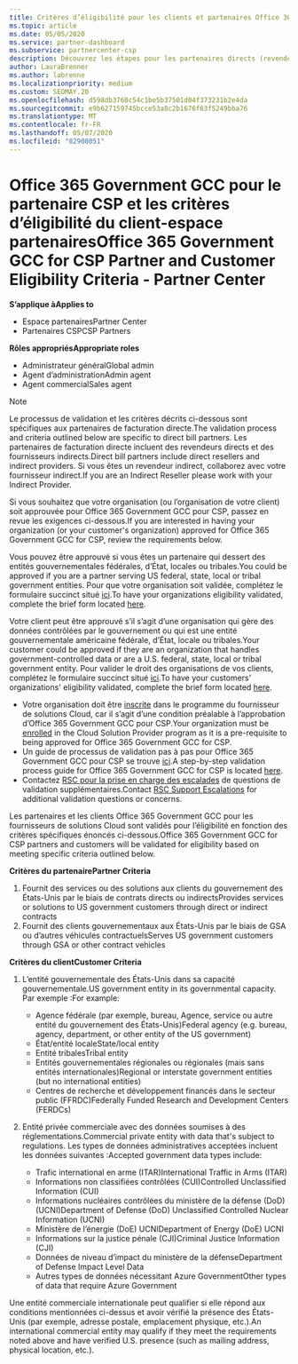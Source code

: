 ```yaml
---
title: Critères d’éligibilité pour les clients et partenaires Office 365 Secteur Public GCC
ms.topic: article
ms.date: 05/05/2020
ms.service: partner-dashboard
ms.subservice: partnercenter-csp
description: Découvrez les étapes pour les partenaires directs (revendeurs directs, fournisseurs indirects) pour valider les partenaires et les clients d’Office 365 Government GCC pour CSP.
author: LauraBrenner
ms.author: labrenne
ms.localizationpriority: medium
ms.custom: SEOMAY.20
ms.openlocfilehash: d598db3760c54c1be5b37501d04f373231b2e4da
ms.sourcegitcommit: e9b627159745bcce53a8c2b1676f63f5249bba76
ms.translationtype: MT
ms.contentlocale: fr-FR
ms.lasthandoff: 05/07/2020
ms.locfileid: "82908051"
---
```

# <a name="office-365-government-gcc-for-csp-partner-and-customer-eligibility-criteria---partner-center"></a><span data-ttu-id="f9d12-103">Office 365 Government GCC pour le partenaire CSP et les critères d’éligibilité du client-espace partenaires</span><span class="sxs-lookup"><span data-stu-id="f9d12-103">Office 365 Government GCC for CSP Partner and Customer Eligibility Criteria - Partner Center</span></span>

<span data-ttu-id="f9d12-104">**S’applique à**</span><span class="sxs-lookup"><span data-stu-id="f9d12-104">**Applies to**</span></span>

- <span data-ttu-id="f9d12-105">Espace partenaires</span><span class="sxs-lookup"><span data-stu-id="f9d12-105">Partner Center</span></span>
- <span data-ttu-id="f9d12-106">Partenaires CSP</span><span class="sxs-lookup"><span data-stu-id="f9d12-106">CSP Partners</span></span>

<span data-ttu-id="f9d12-107">**Rôles appropriés**</span><span class="sxs-lookup"><span data-stu-id="f9d12-107">**Appropriate roles**</span></span>

- <span data-ttu-id="f9d12-108">Administrateur général</span><span class="sxs-lookup"><span data-stu-id="f9d12-108">Global admin</span></span>
- <span data-ttu-id="f9d12-109">Agent d’administration</span><span class="sxs-lookup"><span data-stu-id="f9d12-109">Admin agent</span></span>
- <span data-ttu-id="f9d12-110">Agent commercial</span><span class="sxs-lookup"><span data-stu-id="f9d12-110">Sales agent</span></span>

>[!NOTE]
><span data-ttu-id="f9d12-111">Le processus de validation et les critères décrits ci-dessous sont spécifiques aux partenaires de facturation directe.</span><span class="sxs-lookup"><span data-stu-id="f9d12-111">The validation process and criteria outlined below are specific to direct bill partners.</span></span> <span data-ttu-id="f9d12-112">Les partenaires de facturation directe incluent des revendeurs directs et des fournisseurs indirects.</span><span class="sxs-lookup"><span data-stu-id="f9d12-112">Direct bill partners include direct resellers and indirect providers.</span></span>  <span data-ttu-id="f9d12-113">Si vous êtes un revendeur indirect, collaborez avec votre fournisseur indirect.</span><span class="sxs-lookup"><span data-stu-id="f9d12-113">If you are an Indirect Reseller please work with your Indirect Provider.</span></span>

<span data-ttu-id="f9d12-114">Si vous souhaitez que votre organisation (ou l’organisation de votre client) soit approuvée pour Office 365 Government GCC pour CSP, passez en revue les exigences ci-dessous.</span><span class="sxs-lookup"><span data-stu-id="f9d12-114">If you are interested in having your organization (or your customer's organization) approved for Office 365 Government GCC for CSP, review the requirements below.</span></span>

<span data-ttu-id="f9d12-115">Vous pouvez être approuvé si vous êtes un partenaire qui dessert des entités gouvernementales fédérales, d’État, locales ou tribales.</span><span class="sxs-lookup"><span data-stu-id="f9d12-115">You could be approved if you are a partner serving US federal, state, local or tribal government entities.</span></span> <span data-ttu-id="f9d12-116">Pour que votre organisation soit validée, complétez le formulaire succinct situé [ici](https://products.office.com/government/eligibility-validation?ReqType=CSPPartner).</span><span class="sxs-lookup"><span data-stu-id="f9d12-116">To have your organizations eligibility validated, complete the brief form located [here](https://products.office.com/government/eligibility-validation?ReqType=CSPPartner).</span></span>

<span data-ttu-id="f9d12-117">Votre client peut être approuvé s’il s’agit d’une organisation qui gère des données contrôlées par le gouvernement ou qui est une entité gouvernementale américaine fédérale, d’État, locale ou tribales.</span><span class="sxs-lookup"><span data-stu-id="f9d12-117">Your customer could be approved if they are an organization that handles government-controlled data or are a U.S. federal, state, local or tribal government entity.</span></span> <span data-ttu-id="f9d12-118">Pour valider le droit des organisations de vos clients, complétez le formulaire succinct situé [ici](https://products.office.com/government/eligibility-validation?ReqType=CSPCustomer).</span><span class="sxs-lookup"><span data-stu-id="f9d12-118">To have your customers' organizations' eligibility validated, complete the brief form located [here](https://products.office.com/government/eligibility-validation?ReqType=CSPCustomer).</span></span> 

-   <span data-ttu-id="f9d12-119">Votre organisation doit être [inscrite](https://partnercenter.microsoft.com/partner/cloud-solution-provider) dans le programme du fournisseur de solutions Cloud, car il s’agit d’une condition préalable à l’approbation d’Office 365 Government GCC pour CSP.</span><span class="sxs-lookup"><span data-stu-id="f9d12-119">Your organization must be [enrolled](https://partnercenter.microsoft.com/partner/cloud-solution-provider) in the Cloud Solution Provider program as it is a pre-requisite to being approved for Office 365 Government GCC for CSP.</span></span>
-   <span data-ttu-id="f9d12-120">Un guide de processus de validation pas à pas pour Office 365 Government GCC pour CSP se trouve [ici](https://go.microsoft.com/fwlink/?linkid=2007323).</span><span class="sxs-lookup"><span data-stu-id="f9d12-120">A step-by-step validation process guide for Office 365 Government GCC for CSP is located [here](https://go.microsoft.com/fwlink/?linkid=2007323).</span></span>
-   <span data-ttu-id="f9d12-121">Contactez [RSC pour la prise en charge des escalades](mailto:usgcce@microsoft.com) de questions de validation supplémentaires.</span><span class="sxs-lookup"><span data-stu-id="f9d12-121">Contact [RSC Support Escalations](mailto:usgcce@microsoft.com) for additional validation questions or concerns.</span></span>

<span data-ttu-id="f9d12-122">Les partenaires et les clients Office 365 Government GCC pour les fournisseurs de solutions Cloud sont validés pour l’éligibilité en fonction des critères spécifiques énoncés ci-dessous.</span><span class="sxs-lookup"><span data-stu-id="f9d12-122">Office 365 Government GCC for CSP partners and customers will be validated for eligibility based on meeting specific criteria outlined below.</span></span>

<span data-ttu-id="f9d12-123">**Critères du partenaire**</span><span class="sxs-lookup"><span data-stu-id="f9d12-123">**Partner Criteria**</span></span>
1.  <span data-ttu-id="f9d12-124">Fournit des services ou des solutions aux clients du gouvernement des États-Unis par le biais de contrats directs ou indirects</span><span class="sxs-lookup"><span data-stu-id="f9d12-124">Provides services or solutions to US government customers through direct or indirect contracts</span></span>
2.  <span data-ttu-id="f9d12-125">Fournit des clients gouvernementaux aux États-Unis par le biais de GSA ou d’autres véhicules contractuels</span><span class="sxs-lookup"><span data-stu-id="f9d12-125">Serves US government customers through GSA or other contract vehicles</span></span>

<span data-ttu-id="f9d12-126">**Critères du client**</span><span class="sxs-lookup"><span data-stu-id="f9d12-126">**Customer Criteria**</span></span>
1.  <span data-ttu-id="f9d12-127">L’entité gouvernementale des États-Unis dans sa capacité gouvernementale.</span><span class="sxs-lookup"><span data-stu-id="f9d12-127">US government entity in its governmental capacity.</span></span> <span data-ttu-id="f9d12-128">Par exemple :</span><span class="sxs-lookup"><span data-stu-id="f9d12-128">For example:</span></span>
 
    -  <span data-ttu-id="f9d12-129">Agence fédérale (par exemple, bureau, Agence, service ou autre entité du gouvernement des États-Unis)</span><span class="sxs-lookup"><span data-stu-id="f9d12-129">Federal agency (e.g. bureau, agency, department, or other entity of the US government)</span></span>
    -   <span data-ttu-id="f9d12-130">État/entité locale</span><span class="sxs-lookup"><span data-stu-id="f9d12-130">State/local entity</span></span> 
    -   <span data-ttu-id="f9d12-131">Entité tribales</span><span class="sxs-lookup"><span data-stu-id="f9d12-131">Tribal entity</span></span>
    -   <span data-ttu-id="f9d12-132">Entités gouvernementales régionales ou régionales (mais sans entités internationales)</span><span class="sxs-lookup"><span data-stu-id="f9d12-132">Regional or interstate government entities (but no international entities)</span></span>
    -   <span data-ttu-id="f9d12-133">Centres de recherche et développement financés dans le secteur public (FFRDC)</span><span class="sxs-lookup"><span data-stu-id="f9d12-133">Federally Funded Research and Development Centers (FERDCs)</span></span>

2.  <span data-ttu-id="f9d12-134">Entité privée commerciale avec des données soumises à des réglementations.</span><span class="sxs-lookup"><span data-stu-id="f9d12-134">Commercial private entity with data that's subject to regulations.</span></span> <span data-ttu-id="f9d12-135">Les types de données administratives acceptées incluent les données suivantes :</span><span class="sxs-lookup"><span data-stu-id="f9d12-135">Accepted government data types include:</span></span> 
    -   <span data-ttu-id="f9d12-136">Trafic international en arme (ITAR)</span><span class="sxs-lookup"><span data-stu-id="f9d12-136">International Traffic in Arms (ITAR)</span></span>
    -   <span data-ttu-id="f9d12-137">Informations non classifiées contrôlées (CUI)</span><span class="sxs-lookup"><span data-stu-id="f9d12-137">Controlled Unclassified Information (CUI)</span></span>
    -   <span data-ttu-id="f9d12-138">Informations nucléaires contrôlées du ministère de la défense (DoD) (UCNI)</span><span class="sxs-lookup"><span data-stu-id="f9d12-138">Department of Defense (DoD) Unclassified Controlled Nuclear Information (UCNI)</span></span>
    -   <span data-ttu-id="f9d12-139">Ministère de l’énergie (DoE) UCNI</span><span class="sxs-lookup"><span data-stu-id="f9d12-139">Department of Energy (DoE) UCNI</span></span>
    -   <span data-ttu-id="f9d12-140">Informations sur la justice pénale (CJI)</span><span class="sxs-lookup"><span data-stu-id="f9d12-140">Criminal Justice Information (CJI)</span></span>
    -   <span data-ttu-id="f9d12-141">Données de niveau d’impact du ministère de la défense</span><span class="sxs-lookup"><span data-stu-id="f9d12-141">Department of Defense Impact Level Data</span></span>
    -   <span data-ttu-id="f9d12-142">Autres types de données nécessitant Azure Government</span><span class="sxs-lookup"><span data-stu-id="f9d12-142">Other types of data that require Azure Government</span></span>

<span data-ttu-id="f9d12-143">Une entité commerciale internationale peut qualifier si elle répond aux conditions mentionnées ci-dessus et avoir vérifié la présence des États-Unis (par exemple, adresse postale, emplacement physique, etc.).</span><span class="sxs-lookup"><span data-stu-id="f9d12-143">An international commercial entity may qualify if they meet the requirements noted above and have verified U.S. presence (such as mailing address, physical location, etc.).</span></span>

